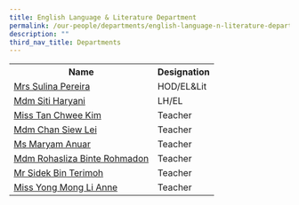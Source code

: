 ```yaml
---
title: English Language & Literature Department
permalink: /our-people/departments/english-language-n-literature-department
description: ""
third_nav_title: Departments
---
```

<table>
<tbody>
<tr>
<th>Name</th>
<th>Designation</th>
</tr>
<tr>
<td><a href="mailto:sulina_abas@schools.gov.sg" target="">Mrs Sulina Pereira</a>&nbsp;</td>
<td>HOD/EL&amp;Lit </td>
</tr>
<tr>
<td><a href="mailto:siti_haryani_ramlan@schools.gov.sg" target="">Mdm Siti Haryani</a>&nbsp;</td>
<td>LH/EL </td>
</tr>
<tr>
<td><a href="mailto:tan_chwee_kim@schools.gov.sg" target="">Miss Tan Chwee Kim</a>&nbsp;</td>
<td>Teacher</td>
</tr>
<tr>
<td><a href="mailto:chan_siew_lei@schools.gov.sg" target="">Mdm Chan Siew Lei</a>&nbsp;</td>
<td>Teacher&nbsp;</td>
</tr>
<tr>
<td><a href="mailto:maryam_anuar@schools.gov.sg" target="">Ms Maryam Anuar</a></td>
<td>Teacher</td>
</tr>
<tr>
<td><a href="mailto:rohasliza_rohmadon@schools.gov.sg" target="">Mdm Rohasliza Binte Rohmadon</a><br /></td>
<td>Teacher<br /></td>
</tr>
<tr>
<td><a href="mailto:sidek_b_terimoh@schools.gov.sg" target="">Mr Sidek Bin Terimoh</a><br /></td>
<td>Teacher</td>
</tr>
<tr>
<td><a href="mailto:yong_mong_li@schools.gov.sg" target="">Miss Yong Mong Li Anne</a></td>
<td>Teacher</td>
</tr>
</tbody>
</table>